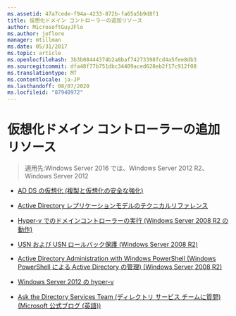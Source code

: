 ```yaml
---
ms.assetid: 47a7cede-f94a-4233-872b-fa65a5b9d8f1
title: 仮想化ドメイン コントローラーの追加リソース
author: MicrosoftGuyJFlo
ms.author: joflore
manager: mtillman
ms.date: 05/31/2017
ms.topic: article
ms.openlocfilehash: 3b3b08444374b2a8baf74273398fcd4a5fee8db3
ms.sourcegitcommit: dfa48f77b751dbc34409aced628eb2f17c912f08
ms.translationtype: MT
ms.contentlocale: ja-JP
ms.lasthandoff: 08/07/2020
ms.locfileid: "87940972"
---
```

# <a name="virtualized-domain-controller-additional-resources"></a>仮想化ドメイン コントローラーの追加リソース

>適用先:Windows Server 2016 では、Windows Server 2012 R2、Windows Server 2012


-   [AD DS の仮想化 (複製と仮想化の安全な強化)](https://go.microsoft.com/fwlink/p/?LinkID=238316)

-   [Active Directory レプリケーションモデルのテクニカルリファレンス](/previous-versions/windows/it-pro/windows-server-2003/cc782376(v=ws.10))

-   [Hyper-v でのドメインコントローラーの実行 (Windows Server 2008 R2 の動作)](/previous-versions/windows/it-pro/windows-server-2008-R2-and-2008/dd363553(v=ws.10))

-   [USN および USN ロールバック保護 (Windows Server 2008 R2)](/previous-versions/windows/it-pro/windows-server-2008-R2-and-2008/dd363553(v=ws.10))

-   [Active Directory Administration with Windows PowerShell (Windows PowerShell による Active Directory の管理) (Windows Server 2008 R2)](/previous-versions/windows/it-pro/windows-server-2008-R2-and-2008/dd378937(v=ws.10))

-   [Windows Server 2012 の hyper-v](/previous-versions/windows/it-pro/windows-server-2012-R2-and-2012/hh831531(v=ws.11))

-   [Ask the Directory Services Team (ディレクトリ サービス チームに質問) (Microsoft 公式ブログ (英語))](/previous-versions/windows/it-pro/windows-server-2012-R2-and-2012/hh831531(v=ws.11))


